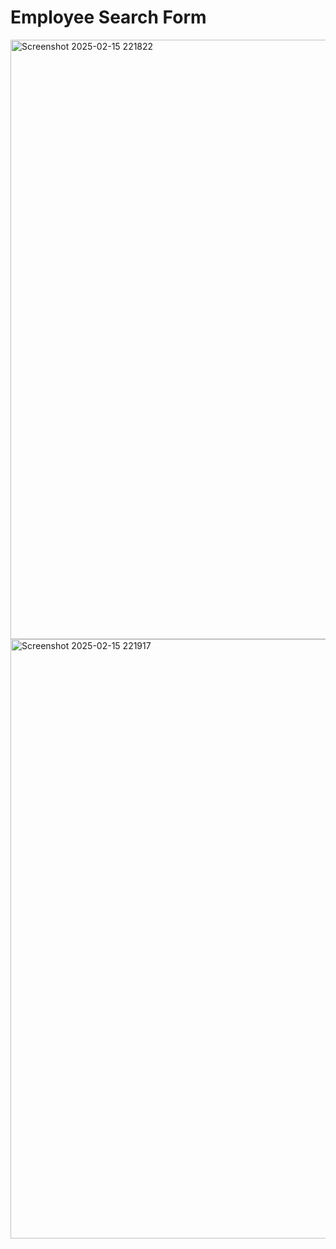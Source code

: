 # Employee Search Form
<img width="959" alt="Screenshot 2025-02-15 221822" src="https://github.com/user-attachments/assets/093623fd-9a4a-4a30-aa34-5a85fe6e876f" />
<img width="959" alt="Screenshot 2025-02-15 221917" src="https://github.com/user-attachments/assets/d0e2be7a-720a-4c32-b8dd-4c202c8d2c8f" />



